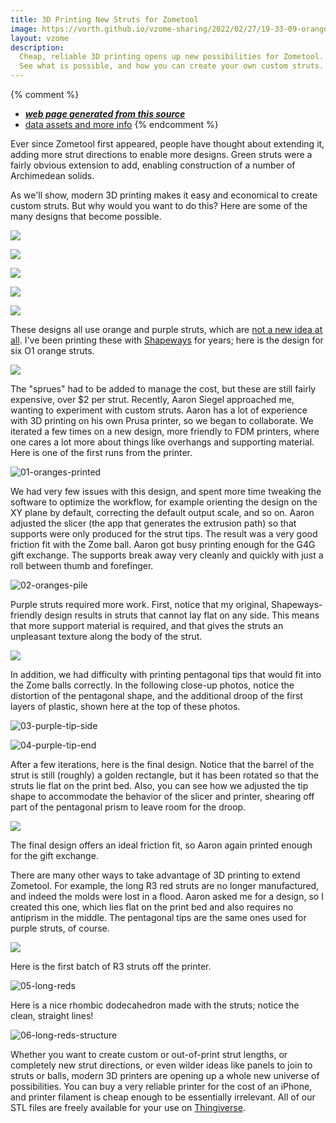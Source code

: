 ```yaml
---
title: 3D Printing New Struts for Zometool
image: https://vorth.github.io/vzome-sharing/2022/02/27/19-33-09-orange-purple-snub-dodec/orange-purple-snub-dodec.png
layout: vzome
description:
  Cheap, reliable 3D printing opens up new possibilities for Zometool.
  See what is possible, and how you can create your own custom struts.
---
```


{% comment %}
 - [***web page generated from this source***](https://vorth.github.io/vzome-sharing/g4g/14/gift.html)
 - [data assets and more info](https://github.com/vorth/vzome-sharing/tree/main/2022/02/27/19-33-09-orange-purple-snub-dodec/)
{% endcomment %}

Ever since Zometool first appeared, people have thought about
extending it, adding more strut directions to enable more designs.
Green struts were a fairly obvious extension to add, enabling construction of
a number of Archimedean solids.

As we'll show, modern 3D printing makes it easy and economical to create custom struts.
But why would you want to do this?
Here are some of the many designs that become possible.

<vzome-viewer style="width: 100%; height: 65vh;"
       src="https://vorth.github.io/vzome-sharing/2022/02/27/19-33-09-orange-purple-snub-dodec/orange-purple-snub-dodec.vZome" >
  <img src="https://vorth.github.io/vzome-sharing/2022/02/27/19-33-09-orange-purple-snub-dodec/orange-purple-snub-dodec.png" />
</vzome-viewer>

<vzome-viewer style="width: 100%; height: 65vh;"
       src="https://vorth.github.io/vzome-sharing/2022/04/02/14-57-26-rgbp-odd-squash-grid/rgbp-odd-squash-grid.vZome" >
  <img src="https://vorth.github.io/vzome-sharing/2022/04/02/14-57-26-rgbp-odd-squash-grid/rgbp-odd-squash-grid.png" />
</vzome-viewer>

<vzome-viewer style="width: 100%; height: 65vh;"
       src="https://vorth.github.io/vzome-sharing/2022/04/02/14-59-35-purple-giant-tetra/purple-giant-tetra.vZome" >
  <img src="https://vorth.github.io/vzome-sharing/2022/04/02/14-59-35-purple-giant-tetra/purple-giant-tetra.png" />
</vzome-viewer>

<vzome-viewer style="width: 100%; height: 65vh;"
       src="https://vorth.github.io/vzome-sharing/2022/04/02/15-18-52-red-stretch-grid/red-stretch-grid.vZome" >
  <img src="https://vorth.github.io/vzome-sharing/2022/04/02/15-18-52-red-stretch-grid/red-stretch-grid.png" />
</vzome-viewer>

<vzome-viewer style="width: 100%; height: 65vh;"
       src="https://vorth.github.io/vzome-sharing/2022/04/02/15-33-48-brian-hall-orange-purple-tangle/brian-hall-orange-purple-tangle.vZome" >
  <img src="https://vorth.github.io/vzome-sharing/2022/04/02/15-33-48-brian-hall-orange-purple-tangle/brian-hall-orange-purple-tangle.png" />
</vzome-viewer>

These designs all use orange and purple struts, which are
[not a new idea at all](https://vorth.github.io/vzome-sharing/2022/02/15/orange-red-demo-18-41-14.html).
I've been printing these with [Shapeways](http://shpws.me/MhuL)
for years; here is the design for six O1 orange struts.

<vzome-viewer style="width: 100%; height: 65vh;"
       src="https://vorth.github.io/vzome-sharing/2016/06/04/23-21-58-orange-6-short-sprued/orange-6-short-sprued.vZome" >
  <img src="https://vorth.github.io/vzome-sharing/2016/06/04/23-21-58-orange-6-short-sprued/orange-6-short-sprued.png" />
</vzome-viewer>

The "sprues" had to be added to manage the cost,
but these are still fairly expensive, over $2 per strut.
Recently, Aaron Siegel approached me, wanting to experiment with custom struts.
Aaron has a lot of experience with 3D printing on his own Prusa printer,
so we began to collaborate.
We iterated a few times on a new design,
more friendly to FDM printers, where one cares a lot more about
things like overhangs and supporting material.
Here is one of the first runs from the printer.

![01-oranges-printed](https://user-images.githubusercontent.com/1584024/161401148-b2015ee9-bc67-41af-9283-8971f6abe0c8.jpg)

We had very few issues with this design,
and spent more time tweaking the software to optimize the workflow,
for example orienting the design on the XY plane by default,
correcting the default output scale, and so on.
Aaron adjusted the slicer (the app that generates the extrusion path)
so that supports were only produced for the strut tips.
The result was a very good friction fit with the Zome ball.
Aaron got busy printing enough for the G4G gift exchange.
The supports break away very cleanly and quickly
with just a roll between thumb and forefinger.

![02-oranges-pile](https://user-images.githubusercontent.com/1584024/161401158-85a70ba8-3c81-4cf3-a114-9acecf7c1e44.jpg)

Purple struts required more work.
First, notice that my original, Shapeways-friendly design
results in struts that cannot lay flat on any side.
This means that more support material is required,
and that gives the struts an unpleasant texture along the body of the strut.

<vzome-viewer style="width: 100%; height: 65vh;"
       src="https://vorth.github.io/vzome-sharing/2016/06/06/19-29-37-purple-6-medium-sprued/purple-6-medium-sprued.vZome" >
  <img src="https://vorth.github.io/vzome-sharing/2016/06/06/19-29-37-purple-6-medium-sprued/purple-6-medium-sprued.png" />
</vzome-viewer>

In addition, we had difficulty with printing pentagonal tips that would
fit into the Zome balls correctly.
In the following close-up photos, notice the distortion of the
pentagonal shape, and the additional droop of the first layers
of plastic, shown here at the top of these photos.

![03-purple-tip-side](https://user-images.githubusercontent.com/1584024/161401168-9d2c461b-4267-4ef8-9e78-d631475b729d.jpg)

![04-purple-tip-end](https://user-images.githubusercontent.com/1584024/161401169-f28846c1-cbd4-47a9-95a7-dc38f3ab3303.jpg)

After a few iterations, here is the final design.
Notice that the barrel of the strut is still (roughly)
a golden rectangle, but it has been rotated so that the
struts lie flat on the print bed.
Also, you can see how we adjusted the tip shape to
accommodate the behavior of the slicer and printer,
shearing off part of the pentagonal prism to leave room
for the droop.

<vzome-viewer style="width: 100%; height: 65vh;"
       src="https://vorth.github.io/vzome-sharing/2022/04/02/12-50-51-short-purple-more-tip-batch/short-purple-more-tip-batch.vZome" >
  <img src="https://vorth.github.io/vzome-sharing/2022/04/02/12-50-51-short-purple-more-tip-batch/short-purple-more-tip-batch.png" />
</vzome-viewer>

The final design offers an ideal friction fit,
so Aaron again printed enough for the gift exchange.

There are many other ways to take advantage of 3D printing
to extend Zometool.
For example, the long R3 red struts are no longer manufactured,
and indeed the molds were lost in a flood.
Aaron asked me for a design,
so I created this one,
which lies flat on the print bed
and also requires no antiprism in the middle.
The pentagonal tips are the same ones used for purple struts, of course.

<vzome-viewer style="width: 100%; height: 65vh;"
       src="https://vorth.github.io/vzome-sharing/2022/04/02/13-14-43-three-long-reds-new-tips/three-long-reds-new-tips.vZome" >
  <img src="https://vorth.github.io/vzome-sharing/2022/04/02/13-14-43-three-long-reds-new-tips/three-long-reds-new-tips.png" />
</vzome-viewer>

Here is the first batch of R3 struts off the printer.

![05-long-reds](https://user-images.githubusercontent.com/1584024/161401179-0cb91cc0-b2af-472c-a8c3-ec2cbb07ef45.jpg)

Here is a nice rhombic dodecahedron made with the struts;
notice the clean, straight lines!

![06-long-reds-structure](https://user-images.githubusercontent.com/1584024/161401181-135c8288-d232-4d13-867b-c6891676458e.jpg)

Whether you want to create custom or out-of-print strut lengths,
or completely new strut directions,
or even wilder ideas like panels to join to struts or balls,
modern 3D printers are opening up a whole new universe of possibilities.
You can buy a very reliable printer for the cost of an iPhone,
and printer filament is cheap enough to be essentially irrelevant.
All of our STL files are freely available for your use on
[Thingiverse](https://www.thingiverse.com/vzome/designs).

